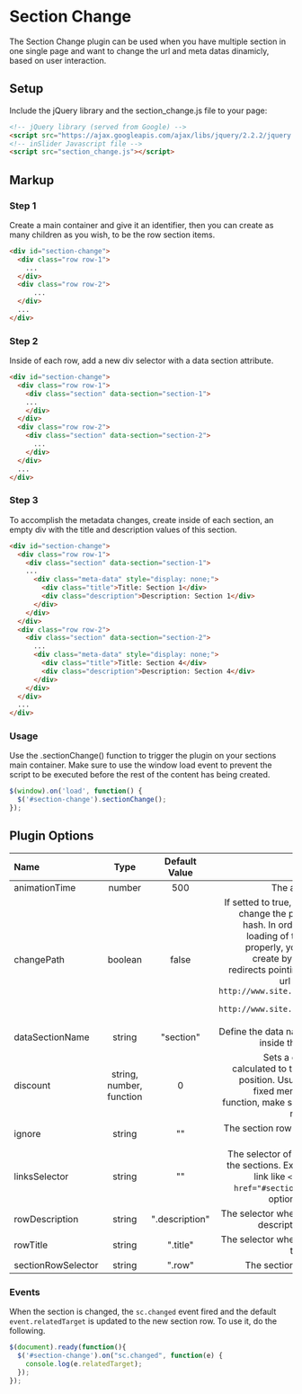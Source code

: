 # Section Change

The Section Change plugin can be used when you have multiple section in one single page and want to change the url and meta datas dinamicly, based on user interaction.

## Setup

Include the jQuery library and the section_change.js file to your page:

```html
<!-- jQuery library (served from Google) -->
<script src="https://ajax.googleapis.com/ajax/libs/jquery/2.2.2/jquery.min.js"></script>
<!-- inSlider Javascript file -->
<script src="section_change.js"></script>
``` 

## Markup

### Step 1

Create a main container and give it an identifier, then you can create as many children as you wish, to be the row section items.

```html
<div id="section-change">
  <div class="row row-1">
    ...
  </div>
  <div class="row row-2">
      ...
  </div>
  ...
</div>
``` 

### Step 2

Inside of each row, add a new div selector with a data section attribute.

```html
<div id="section-change">
  <div class="row row-1">
    <div class="section" data-section="section-1">
    ...
    </div>
  </div>
  <div class="row row-2">
    <div class="section" data-section="section-2">
      ...
    </div>
  </div>
  ...
</div>
```

### Step 3

To accomplish the metadata changes, create inside of each section, an empty div with the title and description values of this section.

```html
<div id="section-change">
  <div class="row row-1">
    <div class="section" data-section="section-1">
    ...
      <div class="meta-data" style="display: none;">
        <div class="title">Title: Section 1</div>
        <div class="description">Description: Section 1</div>
      </div>
    </div>
  </div>
  <div class="row row-2">
    <div class="section" data-section="section-2">
      ...
      <div class="meta-data" style="display: none;">
        <div class="title">Title: Section 4</div>
        <div class="description">Description: Section 4</div>
      </div>
    </div>
  </div>
  ...
</div>
```

### Usage

Use the .sectionChange() function to trigger the plugin on your sections main container. Make sure to use the window load event to prevent the script to be executed before the rest of the content has being created.

```javascript
$(window).on('load', function() {
  $('#section-change').sectionChange();
});
```

## Plugin Options

| Name               |  Type   | Default Value  | Description       |
| :----------------- |:-------:|:--------------:| -----------------:|
| animationTime      | number  | 500            | The animation time |
| changePath         | boolean | false          | If setted to true, the plugin will change the path instead of hash. In order to the initial loading of the page work properly, you will need to create by your own, the redirects pointing to the main url plus hash. `Ex: http://www.site.com/section-1 > http://www.site.com/#section-1` |
| dataSectionName    | string  | "section"      | Define the data name to be find inside the section row |
| discount           | string, number, function | 0              | Sets a discount to be calculated to the section top position. Usually used with fixed menu. If setted as function, make sure to return a numeric value. |
| ignore             | string  | ""             | The section row selector to be ignored. |
| linksSelector      | string  | ""             | The selector of any anchor to the sections. Ex: if you have a link like `<a id="anchor" href="#section-1">`, set this option to `"#anchor"`.  |
| rowDescription     | string  | ".description" | The selector where the section description is defined. |
| rowTitle           | string  | ".title"       | The selector where the section title is defined. |
| sectionRowSelector | string  | ".row"         | The section row selector. |

### Events

When the section is changed, the `sc.changed` event fired and the default `event.relatedTarget` is updated to the new section row. To use it, do the following.

```javascript
$(document).ready(function(){
  $('#section-change').on("sc.changed", function(e) {
    console.log(e.relatedTarget);
  });
});
```